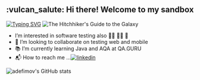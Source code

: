 <h2 align='center'>:vulcan_salute: Hi there! Welcome to my sandbox</h2>

[![Typing SVG](https://readme-typing-svg.herokuapp.com?font=helvetica&color=%2322759A&size=30&multiline=true&width=155&height=40&lines=Don't+Panic.+)](https://git.io/typing-svg) ![The Hitchhiker's Guide to the Galaxy](/src/img/scifi_hitchhikers_guide_to_the_galaxy_icon_157473.svg|width=40)

<!---
adefimov/adefimov is a ✨ special ✨ repository because its `README.md` (this file) appears on your GitHub profile.
You can click the Preview link to take a look at your changes.
--->

-  I’m interested in software testing
also :swimming_man: :biking_man: :running:
- 👀 I’m looking to collaborate on testing web and mobile 
- :books: I’m currently learning Java and AQA at QA.GURU
- :mailbox_with_mail: How to reach me ...[![linkedin](/src/img/linkedin.svg|width=30)](https://www.linkedin.com/in/efimovalexey/)

![adefimov's GitHub stats](https://github-readme-stats.vercel.app/api?username=adefimov&show_icons=true&theme=vue) 
